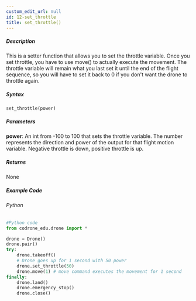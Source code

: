 ```yaml
---
custom_edit_url: null
id: 12-set_throttle
title: set_throttle()
---
```


##### Description

This is a setter function that allows you to set the throttle variable. Once you set throttle, you have to use move() to actually execute the movement. 
The throttle variable will remain what you last set it until the end of the flight sequence, so you will have to set it back to 0 if you don't want the drone to throttle again.

##### Syntax
```set_throttle(power)```

##### Parameters

**power**: An int from -100 to 100 that sets the throttle variable. The number represents the direction and power of the output for that flight motion variable. 
Negative throttle is down, positive throttle is up.

##### Returns

None

##### Example Code
###### Python
```python
#Python code
from codrone_edu.drone import *

drone = Drone()
drone.pair()
try:
    drone.takeoff()
    # Drone goes up for 1 second with 50 power
    drone.set_throttle(50)
    drone.move(1) # move command executes the movement for 1 second
finally:
    drone.land()
    drone.emergency_stop()
    drone.close()
```